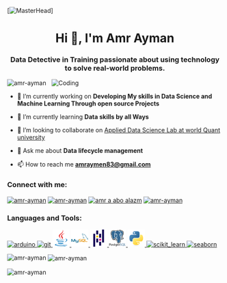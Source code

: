[![MasterHead](https://indoanalytica.com/static/images/data-science-2.gif)]
<h1 align="center">Hi 👋, I'm Amr Ayman</h1>
<h3 align="center">Data Detective in Training passionate about using technology to solve real-world problems.</h3>
<img align="right" alt="Coding" width="400" src="https://media.tenor.com/pMYQAlYxa80AAAAC/coding.gif">

<p align="left"> <img src="https://komarev.com/ghpvc/?username=amr-ayman&label=Profile%20views&color=0e75b6&style=flat" alt="amr-ayman" /> </p>

- 🔭 I’m currently working on **Developing My skills in Data Science and Machine Learning Through open source Projects**

- 🌱 I’m currently learning **Data skills by all Ways**

- 👯 I’m looking to collaborate on [Applied Data Science Lab at world Quant university](https://learn.wqu.edu/my-path/courses/010)

- 💬 Ask me about **Data lifecycle management**

- 📫 How to reach me **amraymen83@gmail.com**

<h3 align="left">Connect with me:</h3>
<p align="left">
<a href="https://twitter.com/Amr_Ayman62" target="blank"><img align="center" src="https://raw.githubusercontent.com/rahuldkjain/github-profile-readme-generator/master/src/images/icons/Social/twitter.svg" alt="amr-ayman" height="30" width="40" /></a>
<a href="https://linkedin.com/in/amr-ayman-56a00b221" target="blank"><img align="center" src="https://raw.githubusercontent.com/rahuldkjain/github-profile-readme-generator/master/src/images/icons/Social/linked-in-alt.svg" alt="amr-ayman" height="30" width="40" /></a>
<a href="https://fb.com/amr.aaboalazm.7" target="blank"><img align="center" src="https://raw.githubusercontent.com/rahuldkjain/github-profile-readme-generator/master/src/images/icons/Social/facebook.svg" alt="amr a abo alazm" height="30" width="40" /></a>
<a href="https://www.hackerrank.com/amraymen83" target="blank"><img align="center" src="https://raw.githubusercontent.com/rahuldkjain/github-profile-readme-generator/master/src/images/icons/Social/hackerrank.svg" alt="amr-ayman" height="30" width="40" /></a>
</p>

<h3 align="left">Languages and Tools:</h3>
<p align="left"> <a href="https://www.arduino.cc/" target="_blank" rel="noreferrer"> <img src="https://cdn.worldvectorlogo.com/logos/arduino-1.svg" alt="arduino" width="40" height="40"/> </a> <a href="https://git-scm.com/" target="_blank" rel="noreferrer"> <img src="https://www.vectorlogo.zone/logos/git-scm/git-scm-icon.svg" alt="git" width="40" height="40"/> </a> <a href="https://www.java.com" target="_blank" rel="noreferrer"> <img src="https://raw.githubusercontent.com/devicons/devicon/master/icons/java/java-original.svg" alt="java" width="40" height="40"/> </a> <a href="https://www.mysql.com/" target="_blank" rel="noreferrer"> <img src="https://raw.githubusercontent.com/devicons/devicon/master/icons/mysql/mysql-original-wordmark.svg" alt="mysql" width="40" height="40"/> </a> <a href="https://pandas.pydata.org/" target="_blank" rel="noreferrer"> <img src="https://raw.githubusercontent.com/devicons/devicon/2ae2a900d2f041da66e950e4d48052658d850630/icons/pandas/pandas-original.svg" alt="pandas" width="40" height="40"/> </a> <a href="https://www.postgresql.org" target="_blank" rel="noreferrer"> <img src="https://raw.githubusercontent.com/devicons/devicon/master/icons/postgresql/postgresql-original-wordmark.svg" alt="postgresql" width="40" height="40"/> </a> <a href="https://www.python.org" target="_blank" rel="noreferrer"> <img src="https://raw.githubusercontent.com/devicons/devicon/master/icons/python/python-original.svg" alt="python" width="40" height="40"/> </a> <a href="https://scikit-learn.org/" target="_blank" rel="noreferrer"> <img src="https://upload.wikimedia.org/wikipedia/commons/0/05/Scikit_learn_logo_small.svg" alt="scikit_learn" width="40" height="40"/> </a> <a href="https://seaborn.pydata.org/" target="_blank" rel="noreferrer"> <img src="https://seaborn.pydata.org/_images/logo-mark-lightbg.svg" alt="seaborn" width="40" height="40"/> </a> </p>

<p><img align="left" src="https://github-readme-stats.vercel.app/api/top-langs?username=amr-ayman&show_icons=true&locale=en&layout=compact" alt="amr-ayman" /></p>

<p>&nbsp;<img align="center" src="https://github-readme-stats.vercel.app/api?username=amr-ayman&show_icons=true&locale=en" alt="amr-ayman" /></p>

<p><img align="center" src="https://github-readme-streak-stats.herokuapp.com/?user=amr-ayman&" alt="amr-ayman" /></p>
